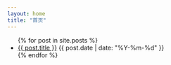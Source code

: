 ```yaml
---
layout: home
title: "首页"
---
```


<ul>
  {% for post in site.posts %}
    <li>
      <a href="{{ site.baseurl }}{{ post.url }}">{{ post.title }}</a>
      <!--<p>{{ post.excerpt }}</p> -->
      <span>{{ post.date | date: "%Y-%m-%d" }}</span>
    </li>
  {% endfor %}
</ul>